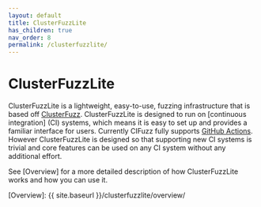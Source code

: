 ```yaml
---
layout: default
title: ClusterFuzzLite
has_children: true
nav_order: 8
permalink: /clusterfuzzlite/
---
```


# ClusterFuzzLite
ClusterFuzzLite is a lightweight, easy-to-use, fuzzing infrastructure that is
based off [ClusterFuzz]. ClusterFuzzLite is designed to run on [continuous integration] (CI)
systems, which means it is easy to set up and provides a familiar interface for
users.
Currently CIFuzz fully supports [GitHub Actions]. However ClusterFuzzLite is
designed so that supporting new CI systems is trivial and core features can be
used on any CI system without any additional effort.

See [Overview] for a more detailed description of how ClusterFuzzLite works and
how you can use it.

[continous integration]: https://en.wikipedia.org/wiki/Continuous_integration
[fuzzing]: https://en.wikipedia.org/wiki/Fuzzing
[ClusterFuzz]: https://google.github.io/clusterfuzz/
[GitHub Actions]: https://docs.github.com/en/actions
[Overview]: {{ site.baseurl }}/clusterfuzzlite/overview/
